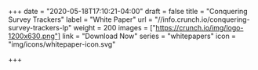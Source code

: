+++
date = "2020-05-18T17:10:21-04:00"
draft = false
title = "Conquering Survey Trackers"
label = "White Paper"
url = "//info.crunch.io/conquering-survey-trackers-lp"
weight = 200
images = ["https://crunch.io/img/logo-1200x630.png"]
link = "Download Now"
series = "whitepapers"
icon = "img/icons/whitepaper-icon.svg"

+++
